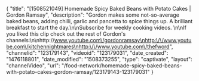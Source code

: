 {
    "title": "[1508521049] Homemade Spicy Baked Beans with Potato Cakes | Gordon Ramsay",
    "description": "Gordon makes some not-so-average baked beans, adding chilli, garlic and pancetta to spice things up. A brilliant breakfast to start the day.\n\nSubscribe for weekly cooking videos. \n\nIf you liked this clip check out the rest of Gordon's channels:\n\nhttp:\/\/www.youtube.com\/gordonramsay\nhttp:\/\/www.youtube.com\/kitchennightmares\nhttp:\/\/www.youtube.com\/thefword",
    "channelid": "123179143",
    "videoid": "123179031",
    "date_created": "1476118801",
    "date_modified": "1508373255",
    "type": "captivate",
    "layout": "channelVideo",
    "url": "\/food-network\/homemade-spicy-baked-beans-with-potato-cakes-gordon-ramsay\/123179143-123179031"
}